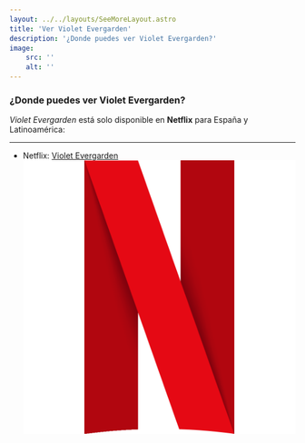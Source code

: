 ```yaml
---
layout: ../../layouts/SeeMoreLayout.astro
title: 'Ver Violet Evergarden'
description: '¿Donde puedes ver Violet Evergarden?'
image:
    src: ''
    alt: ''
---
```



### ¿Donde puedes ver Violet Evergarden?

_Violet Evergarden_ está solo disponible en **Netflix** para España y Latinoamérica:

---

- Netflix: [Violet Evergarden](https://www.netflix.com/title/80182123)
    ![Netflix](../../images/netflixLogo.png "Netflix")

